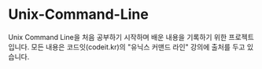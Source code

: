 # Unix-Command-Line

Unix Command Line을 처음 공부하기 시작하며 배운 내용을 기록하기 위한 프로젝트입니다.
모든 내용은 코드잇(codeit.kr)의 "유닉스 커맨드 라인" 강의에 출처를 두고 있습니다.

